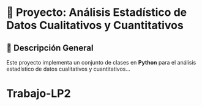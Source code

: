 # 🧮 Proyecto: Análisis Estadístico de Datos Cualitativos y Cuantitativos

## 📘 Descripción General
Este proyecto implementa un conjunto de clases en **Python** para el análisis estadístico de datos cualitativos y cuantitativos...
# Trabajo-LP2